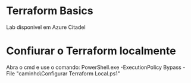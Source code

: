 # Terraform Basics
 Lab disponivel em Azure Citadel

# Confiurar o Terraform localmente
Abra o cmd e use o comando:
PowerShell.exe -ExecutionPolicy Bypass -File "caminho\Configurar Terraform Local.ps1"